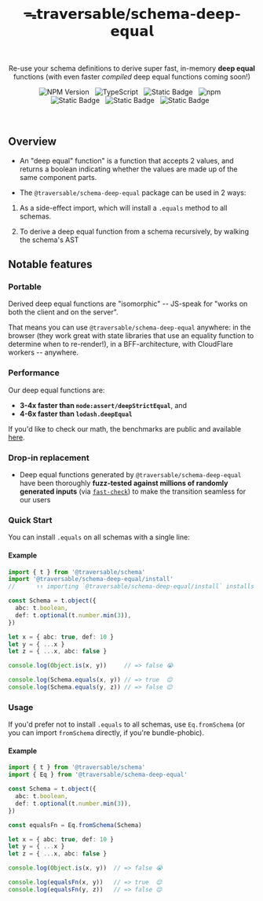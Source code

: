 <br />
  <h1 align="center">ᯓ𝘁𝗿𝗮𝘃𝗲𝗿𝘀𝗮𝗯𝗹𝗲/𝘀𝗰𝗵𝗲𝗺𝗮-𝗱𝗲𝗲𝗽-𝗲𝗾𝘂𝗮𝗹</h1>
<br />

<p align="center">
Re-use your schema definitions to derive super fast, in-memory <b>deep equal</b> functions (with even faster <em>compiled</em> deep equal functions coming soon!)
</p>

<div align="center">
  <img alt="NPM Version" src="https://img.shields.io/npm/v/%40traversable%2Fschema-deep-equal?style=flat-square&logo=npm&label=npm&color=blue">
  &nbsp;
  <img alt="TypeScript" src="https://img.shields.io/badge/TypeScript-5.5%2B-blue?style=flat-square&logo=TypeScript&logoColor=4a9cf6">
  &nbsp;
  <img alt="Static Badge" src="https://img.shields.io/static/v1?label=Hippocratic%20License&message=HL3-FULL&labelColor=5e2751&color=bc8c3d">
  &nbsp;
  <img alt="npm" src="https://img.shields.io/npm/dt/@traversable/schema-deep-equal?style=flat-square">
  &nbsp;
</div>

<div align="center">
  <!-- <img alt="npm bundle size (scoped)" src="https://img.shields.io/bundlephobia/minzip/%40traversable/schema-deep-equal?style=flat-square&label=size">
  &nbsp; -->
  <img alt="Static Badge" src="https://img.shields.io/badge/%F0%9F%8C%B2-tree--shakeable-brightgreen?labelColor=white">
  &nbsp;
  <img alt="Static Badge" src="https://img.shields.io/badge/ESM-supported-2d9574?style=flat-square&logo=JavaScript">
  &nbsp;
  <img alt="Static Badge" src="https://img.shields.io/badge/CJS-supported-2d9574?style=flat-square&logo=Node.JS">
  &nbsp;
</div>

<br />
<br />


## Overview

- An "deep equal" function" is a function that accepts 2 values, and returns a boolean indicating whether the values
are made up of the same component parts.

- The `@traversable/schema-deep-equal` package can be used in 2 ways: 

1. As a side-effect import, which will install a `.equals` method to all schemas. 

2. To derive a deep equal function from a schema recursively, by walking the schema's AST

## Notable features

### Portable

Derived deep equal functions are "isomorphic" -- JS-speak for "works on both the client and on the server".

That means you can use `@traversable/schema-deep-equal` anywhere: in the browser (they work great with state
libraries that use an equality function to determine when to re-render!), in a BFF-architecture, with
CloudFlare workers -- anywhere.

### Performance

Our deep equal functions are:

- **3-4x faster than `node:assert/deepStrictEqual`**, and 
- **4-6x faster than `lodash.deepEqual`**

If you'd like to check our math, the benchmarks are public and available [here](https://github.com/traversable/schema/tree/main/benchmarks).

### Drop-in replacement

- Deep equal functions generated by `@traversable/schema-deep-equal` have been thoroughly 
    **fuzz-tested against millions of randomly generated inputs** 
    (via [`fast-check`](https://github.com/dubzzz/fast-check)) to make the transition
    seamless for our users

### Quick Start

You can install `.equals` on all schemas with a single line:

#### Example

```typescript
import { t } from '@traversable/schema'
import '@traversable/schema-deep-equal/install'
//      ↑↑ importing `@traversable/schema-deep-equal/install` installs `.equal` on all schemas

const Schema = t.object({
  abc: t.boolean,
  def: t.optional(t.number.min(3)),
})

let x = { abc: true, def: 10 }
let y = { ...x }
let z = { ...x, abc: false }

console.log(Object.is(x, y))     // => false 😭

console.log(Schema.equals(x, y)) // => true  😌
console.log(Schema.equals(y, z)) // => false 😌
```

### Usage

If you'd prefer not to install `.equals` to all schemas, use `Eq.fromSchema` 
(or you can import `fromSchema` directly, if you're bundle-phobic).

#### Example

```typescript
import { t } from '@traversable/schema'
import { Eq } from '@traversable/schema-deep-equal'

const Schema = t.object({
  abc: t.boolean,
  def: t.optional(t.number.min(3)),
})

const equalsFn = Eq.fromSchema(Schema)

let x = { abc: true, def: 10 }
let y = { ...x }
let z = { ...x, abc: false }

console.log(Object.is(x, y))  // => false 😭

console.log(equalsFn(x, y))   // => true  😌
console.log(equalsFn(y, z))   // => false 😌
```
